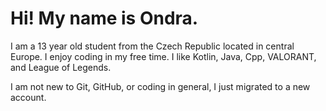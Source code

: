 # Hi! My name is Ondra.  
I am a 13 year old student from the Czech Republic located in central Europe. I enjoy coding in my free time. I like Kotlin, Java, Cpp, VALORANT, and League of Legends.  
  
I am not new to Git, GitHub, or coding in general, I just migrated to a new account.
